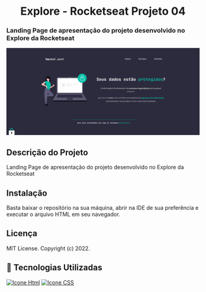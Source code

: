 <h1 align="center">Explore - Rocketseat Projeto 04</h1>
<h3> Landing Page de apresentação do projeto desenvolvido no Explore da Rocketseat</h3>

![Imagem do projeto desenvolvido pelo Explore da Rocketseat](image.png)



## Descrição do Projeto
Landing Page de apresentação do projeto desenvolvido no Explore da Rocketseat

## Instalação
Basta baixar o repositório na sua máquina, abrir na IDE de sua preferência e executar o arquivo HTML em seu navegador.


## Licença
MIT License.
Copyright (c) 2022.

## 🚀 Tecnologias Utilizadas

[<img height="48px" width="48px" alt="Icone Html" src="https://skillicons.dev/icons?i=html"/>](https://developer.mozilla.org/pt-BR/docs/Web/HTML)
[<img height="48px" width="48px" alt="Icone CSS" src="https://skillicons.dev/icons?i=css"/>](https://developer.mozilla.org/pt-BR/docs/Web/CSS)


